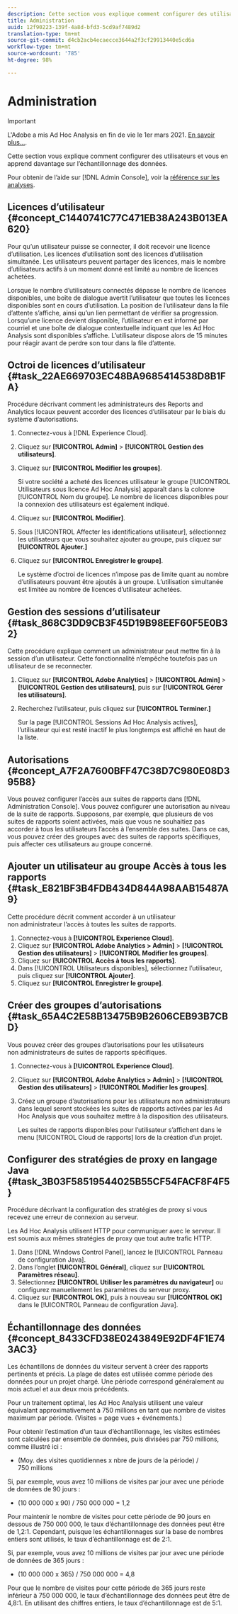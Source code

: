 ```yaml
---
description: Cette section vous explique comment configurer des utilisateurs et vous en apprend davantage sur l’échantillonnage des données.
title: Administration
uuid: 12f90223-139f-4a8d-bfd3-5cd9af7489d2
translation-type: tm+mt
source-git-commit: d4cb2acb4ecaecce3644a2f3cf29913440e5cd6a
workflow-type: tm+mt
source-wordcount: '785'
ht-degree: 98%

---
```



# Administration

>[!IMPORTANT]
>
>L&#39;Adobe a mis Ad Hoc Analysis en fin de vie le 1er mars 2021. [En savoir plus...](https://adobe.ly/discoverworkspace).

Cette section vous explique comment configurer des utilisateurs et vous en apprend davantage sur l’échantillonnage des données.

Pour obtenir de l’aide sur [!DNL Admin Console], voir la [référence sur les analyses](https://docs.adobe.com/content/help/fr-FR/analytics/landing/home.html).

## Licences d’utilisateur {#concept_C1440741C77C471EB38A243B013EA620}

Pour qu’un utilisateur puisse se connecter, il doit recevoir une licence d’utilisation. Les licences d’utilisation sont des licences d’utilisation simultanée. Les utilisateurs peuvent partager des licences, mais le nombre d’utilisateurs actifs à un moment donné est limité au nombre de licences achetées.

<!-- 

c_user_license.html

 -->

Lorsque le nombre d’utilisateurs connectés dépasse le nombre de licences disponibles, une boîte de dialogue avertit l’utilisateur que toutes les licences disponibles sont en cours d’utilisation. La position de l’utilisateur dans la file d’attente s’affiche, ainsi qu’un lien permettant de vérifier sa progression. Lorsqu’une licence devient disponible, l’utilisateur en est informé par courriel et une boîte de dialogue contextuelle indiquant que les Ad Hoc Analysis sont disponibles s’affiche. L’utilisateur dispose alors de 15 minutes pour réagir avant de perdre son tour dans la file d’attente.

## Octroi de licences d’utilisateur {#task_22AE669703EC48BA9685414538D8B1FA}

Procédure décrivant comment les administrateurs des Reports and Analytics locaux peuvent accorder des licences d’utilisateur par le biais du système d’autorisations.

<!-- 

t_user_licenses.xml

 -->

1. Connectez-vous à [!DNL Experience Cloud].
1. Cliquez sur **[!UICONTROL Admin]** > **[!UICONTROL Gestion des utilisateurs]**.
1. Cliquez sur **[!UICONTROL Modifier les groupes]**.

   Si votre société a acheté des licences utilisateur le groupe [!UICONTROL Utilisateurs sous licence Ad Hoc Analysis] apparaît dans la colonne [!UICONTROL Nom du groupe]. Le nombre de licences disponibles pour la connexion des utilisateurs est également indiqué.

1. Cliquez sur **[!UICONTROL Modifier]**.
1. Sous [!UICONTROL Affecter les identifications utilisateur], sélectionnez les utilisateurs que vous souhaitez ajouter au groupe, puis cliquez sur **[!UICONTROL Ajouter.]**
1. Cliquez sur **[!UICONTROL Enregistrer le groupe]**.

   Le système d’octroi de licences n’impose pas de limite quant au nombre d’utilisateurs pouvant être ajoutés à un groupe. L’utilisation simultanée est limitée au nombre de licences d’utilisateur achetées.

## Gestion des sessions d’utilisateur {#task_868C3DD9CB3F45D19B98EEF60F5E0B32}

Cette procédure explique comment un administrateur peut mettre fin à la session d’un utilisateur. Cette fonctionnalité n’empêche toutefois pas un utilisateur de se reconnecter.

<!-- 

t_managing_users.xml

 -->

1. Cliquez sur **[!UICONTROL Adobe Analytics]** > **[!UICONTROL Admin]** > **[!UICONTROL Gestion des utilisateurs]**, puis sur **[!UICONTROL Gérer les utilisateurs]**.
1. Recherchez l’utilisateur, puis cliquez sur **[!UICONTROL Terminer.]**

   Sur la page [!UICONTROL Sessions Ad Hoc Analysis actives], l’utilisateur qui est resté inactif le plus longtemps est affiché en haut de la liste.

## Autorisations {#concept_A7F2A7600BFF47C38D7C980E08D395B8}

<!-- 

c_permissions.xml

 -->

Vous pouvez configurer l’accès aux suites de rapports dans [!DNL Administration Console]. Vous pouvez configurer une autorisation au niveau de la suite de rapports. Supposons, par exemple, que plusieurs de vos suites de rapports soient activées, mais que vous ne souhaitiez pas accorder à tous les utilisateurs l’accès à l’ensemble des suites. Dans ce cas, vous pouvez créer des groupes avec des suites de rapports spécifiques, puis affecter ces utilisateurs au groupe concerné.

## Ajouter un utilisateur au groupe Accès à tous les rapports {#task_E821BF3B4FDB434D844A98AAB15487A9}

Cette procédure décrit comment accorder à un utilisateur non administrateur l’accès à toutes les suites de rapports.

<!-- 

t_permissions.xml

 -->

1. Connectez-vous à **[!UICONTROL Experience Cloud]**.
1. Cliquez sur **[!UICONTROL Adobe Analytics > Admin]** > **[!UICONTROL Gestion des utilisateurs]** > **[!UICONTROL Modifier les groupes]**.
1. Cliquez sur **[!UICONTROL Accès à tous les rapports]**.
1. Dans [!UICONTROL Utilisateurs disponibles], sélectionnez l’utilisateur, puis cliquez sur **[!UICONTROL Ajouter]**.
1. Cliquez sur **[!UICONTROL Enregistrer le groupe]**.

## Créer des groupes d’autorisations {#task_65A4C2E58B13475B9B2606CEB93B7CBD}

Vous pouvez créer des groupes d’autorisations pour les utilisateurs non administrateurs de suites de rapports spécifiques.

<!-- 

t_permission_groups.xml

 -->

1. Connectez-vous à **[!UICONTROL Experience Cloud]**.
1. Cliquez sur **[!UICONTROL Adobe Analytics > Admin]** > **[!UICONTROL Gestion des utilisateurs]** > **[!UICONTROL Modifier les groupes]**.
1. Créez un groupe d’autorisations pour les utilisateurs non administrateurs dans lequel seront stockées les suites de rapports activées par les Ad Hoc Analysis que vous souhaitez mettre à la disposition des utilisateurs.

   Les suites de rapports disponibles pour l’utilisateur s’affichent dans le menu [!UICONTROL Cloud de rapports] lors de la création d’un projet.

## Configurer des stratégies de proxy en langage Java {#task_3B03F58519544025B55CF54FACF8F4F5}

Procédure décrivant la configuration des stratégies de proxy si vous recevez une erreur de connexion au serveur.

<!-- 

t_proxy_policies.xml

 -->

Les Ad Hoc Analysis utilisent HTTP pour communiquer avec le serveur. Il est soumis aux mêmes stratégies de proxy que tout autre trafic HTTP.

1. Dans [!DNL Windows Control Panel], lancez le [!UICONTROL Panneau de configuration Java].
1. Dans l’onglet **[!UICONTROL Général]**, cliquez sur **[!UICONTROL Paramètres réseau]**.
1. Sélectionnez **[!UICONTROL Utiliser les paramètres du navigateur]** ou configurez manuellement les paramètres du serveur proxy.
1. Cliquez sur **[!UICONTROL OK]**, puis à nouveau sur **[!UICONTROL OK]** dans le [!UICONTROL Panneau de configuration Java].

## Échantillonnage des données {#concept_8433CFD38E0243849E92DF4F1E743AC3}

Les échantillons de données du visiteur servent à créer des rapports pertinents et précis. La plage de dates est utilisée comme période des données pour un projet chargé. Une période correspond généralement au mois actuel et aux deux mois précédents.

<!-- 

c_overview_data_sampling.xml

 -->

Pour un traitement optimal, les Ad Hoc Analysis utilisent une valeur équivalant approximativement à 750 millions en tant que nombre de visites maximum par période. (Visites = page vues + événements.)

Pour obtenir l’estimation d’un taux d’échantillonnage, les visites estimées sont calculées par ensemble de données, puis divisées par 750 millions, comme illustré ici :

* (Moy. des visites quotidiennes x nbre de jours de la période) / 750 millions

Si, par exemple, vous avez 10 millions de visites par jour avec une période de données de 90 jours :

* (10 000 000 x 90) / 750 000 000 = 1,2

Pour maintenir le nombre de visites pour cette période de 90 jours en dessous de 750 000 000, le taux d’échantillonnage des données peut être de 1,2:1. Cependant, puisque les échantillonnages sur la base de nombres entiers sont utilisés, le taux d’échantillonnage est de 2:1.

Si, par exemple, vous avez 10 millions de visites par jour avec une période de données de 365 jours :

* (10 000 000 x 365) / 750 000 000 = 4,8

Pour que le nombre de visites pour cette période de 365 jours reste inférieur à 750 000 000, le taux d’échantillonnage des données peut être de 4,8:1. En utilisant des chiffres entiers, le taux d’échantillonnage est de 5:1.
